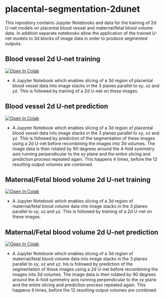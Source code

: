 # placental-segmentation-2dunet

This repository contains Jupyter Notebooks and data for the training of 2d U-net models on placental blood vessel and maternal/fetal blood volume data. In addition separate notebooks allow the application of the trained U-net models to 3d blocks of image data in order to produce segmented outputs. 

## Blood vessel 2d U-net training

[![Open In Colab](https://colab.research.google.com/assets/colab-badge.svg)](https://colab.research.google.com/github/DiamondLightSource/placental-segmentation-2dunet/blob/main/blood_vessels/placenta_blood_vessel_2d_unet_training.ipynb)
- A Jupyter Notebook which enables slicing of a 3d region of placental blood vessel data into image stacks in the 3 planes parallel to  *xy*, *xz* and *yz*. This is followed by training of a 2d U-net on these images. 

## Blood vessel 2d U-net prediction

[![Open In Colab](https://colab.research.google.com/assets/colab-badge.svg)](https://colab.research.google.com/github/DiamondLightSource/placental-segmentation-2dunet/blob/main/blood_vessels/placenta_blood_vessel_2d_unet_prediction.ipynb)
- A Jupyter Notebook which enables slicing of a 3d region of placental blood vessel data into image stacks in the 3 planes parallel to  *xy*, *xz* and *yz*. This is followed by prediction of the segmentation of these images using a 2d U-net before recombining the images into 3d volumes. The image data is then rotated by 90 degrees around the 4-fold symmetry axis running perpendicular to the *xy* plane and the entire slicing and prediction process repeated again. This happens 4 times, before the 12 resulting output volumes are combined.  

## Maternal/Fetal blood volume 2d U-net training

[![Open In Colab](https://colab.research.google.com/assets/colab-badge.svg)](https://colab.research.google.com/github/DiamondLightSource/placental-segmentation-2dunet/blob/main/maternal_fetal_blood_volumes/maternal_fetal_blood_vol_2d_unet_training.ipynb)
- A Jupyter Notebook which enables slicing of a 3d region of maternal/fetal blood volume data into image stacks in the 3 planes parallel to  *xy*, *xz* and *yz*. This is followed by training of a 2d U-net on these images.

## Maternal/Fetal blood volume 2d U-net prediction

[![Open In Colab](https://colab.research.google.com/assets/colab-badge.svg)](https://colab.research.google.com/github/DiamondLightSource/placental-segmentation-2dunet/blob/main/maternal_fetal_blood_volumes/maternal_fetal_blood_vol_2d_unet_prediction.ipynb)
- A Jupyter Notebook which enables slicing of a 3d region of maternal/fetal blood volume data into image stacks in the 3 planes parallel to  *xy*, *xz* and *yz*. his is followed by prediction of the segmentation of these images using a 2d U-net before recombining the images into 3d volumes. The image data is then rotated by 90 degrees around the 4-fold symmetry axis running perpendicular to the *xy* plane and the entire slicing and prediction process repeated again. This happens 4 times, before the 12 resulting output volumes are combined.  